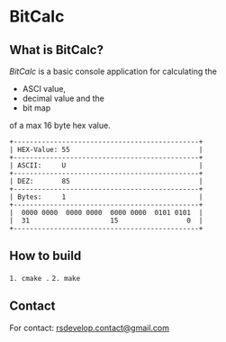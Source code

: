 # BitCalc

## What is BitCalc?
*BitCalc* is a basic console application for calculating the
- ASCI value,
- decimal value and the
- bit map

of a max 16 byte hex value.
```
+----------------------------------------------+
| HEX-Value: 55                                |
+----------------------------------------------+
| ASCII:     U                                 |
+----------------------------------------------+
| DEZ:       85                                |
+----------------------------------------------+
| Bytes:     1                                 |
+----------------------------------------------+
|  0000 0000  0000 0000  0000 0000  0101 0101  |
|  31                    15                 0  |
+----------------------------------------------+
```

## How to build
`1. cmake .`
`2. make`

## Contact
For contact: rsdevelop.contact@gmail.com
